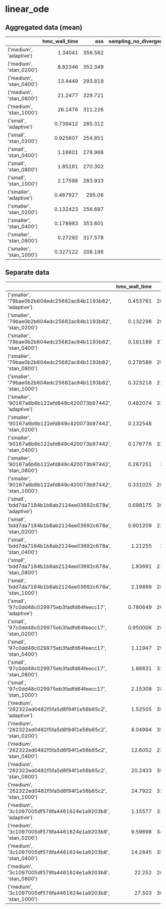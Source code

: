 
# linear_ode

## Aggregated data (mean)

|                          |   hmc_wall_time |     ess |   sampling_no_divergences |   potential_scale_reduction_factor |   relative_efficiency |   pareto_shape_estimate |
|:-------------------------|----------------:|--------:|--------------------------:|-----------------------------------:|----------------------:|------------------------:|
| ('medium', 'adaptive')   |        1.34041  | 356.582 |                         0 |                            1.01033 |              0.889832 |              -0.049166  |
| ('medium', 'stan_0200')  |        8.82346  | 352.349 |                         0 |                            1.0132  |              1        |            -inf         |
| ('medium', 'stan_0400')  |       13.4449   | 293.819 |                         0 |                            1.02037 |              1        |            -inf         |
| ('medium', 'stan_0800')  |       21.2477   | 329.721 |                         0 |                            1.00729 |              1        |            -inf         |
| ('medium', 'stan_1000')  |       26.1476   | 311.226 |                         0 |                            1.01482 |              1        |            -inf         |
| ('small', 'adaptive')    |        0.739412 | 285.312 |                         0 |                            1.0239  |              0.554251 |              -0.0931229 |
| ('small', 'stan_0200')   |        0.925607 | 254.851 |                         0 |                            1.02102 |              1        |            -inf         |
| ('small', 'stan_0400')   |        1.16601  | 278.968 |                         0 |                            1.01135 |              1        |            -inf         |
| ('small', 'stan_0800')   |        1.85161  | 270.302 |                         0 |                            1.02063 |              1        |            -inf         |
| ('small', 'stan_1000')   |        2.17598  | 283.933 |                         0 |                            1.01333 |              1        |            -inf         |
| ('smaller', 'adaptive')  |        0.467927 | 295.06  |                         0 |                            1.01948 |              0.770064 |              -0.384205  |
| ('smaller', 'stan_0200') |        0.132423 | 256.687 |                         0 |                            1.02069 |              1        |            -inf         |
| ('smaller', 'stan_0400') |        0.178983 | 353.601 |                         0 |                            1.00295 |              1        |            -inf         |
| ('smaller', 'stan_0800') |        0.27292  | 317.578 |                         0 |                            1.0094  |              1        |            -inf         |
| ('smaller', 'stan_1000') |        0.327122 | 208.196 |                         0 |                            1.0315  |              1        |            -inf         |

## Separate data

|                                                              |   hmc_wall_time |     ess |   sampling_no_divergences |   potential_scale_reduction_factor |   relative_efficiency |   pareto_shape_estimate |
|:-------------------------------------------------------------|----------------:|--------:|--------------------------:|-----------------------------------:|----------------------:|------------------------:|
| ('smaller', '79bae0b2b604edc25682ac84b1193b82', 'adaptive')  |        0.453781 | 263.512 |                         0 |                           1.01784  |              0.903215 |             -0.769906   |
| ('smaller', '79bae0b2b604edc25682ac84b1193b82', 'stan_0200') |        0.132298 | 260.774 |                         0 |                           1.01934  |              1        |           -inf          |
| ('smaller', '79bae0b2b604edc25682ac84b1193b82', 'stan_0400') |        0.181189 | 376.694 |                         0 |                           0.993527 |              1        |           -inf          |
| ('smaller', '79bae0b2b604edc25682ac84b1193b82', 'stan_0800') |        0.278589 | 295.876 |                         0 |                           1.01148  |              1        |           -inf          |
| ('smaller', '79bae0b2b604edc25682ac84b1193b82', 'stan_1000') |        0.323218 | 214.378 |                         0 |                           1.03187  |              1        |           -inf          |
| ('smaller', '90167a6b6b122efd849c420073b97442', 'adaptive')  |        0.482074 | 326.608 |                         0 |                           1.02112  |              0.636913 |              0.00149683 |
| ('smaller', '90167a6b6b122efd849c420073b97442', 'stan_0200') |        0.132548 | 252.6   |                         0 |                           1.02204  |              1        |           -inf          |
| ('smaller', '90167a6b6b122efd849c420073b97442', 'stan_0400') |        0.176776 | 330.509 |                         0 |                           1.01237  |              1        |           -inf          |
| ('smaller', '90167a6b6b122efd849c420073b97442', 'stan_0800') |        0.267251 | 339.28  |                         0 |                           1.00731  |              1        |           -inf          |
| ('smaller', '90167a6b6b122efd849c420073b97442', 'stan_1000') |        0.331025 | 202.013 |                         0 |                           1.03113  |              1        |           -inf          |
| ('small', 'bdd7da7184b1b8ab2124ee03692c678a', 'adaptive')    |        0.698175 | 305.253 |                         0 |                           1.02447  |              0.261486 |             -0.309859   |
| ('small', 'bdd7da7184b1b8ab2124ee03692c678a', 'stan_0200')   |        0.901209 | 225.414 |                         0 |                           1.0222   |              1        |           -inf          |
| ('small', 'bdd7da7184b1b8ab2124ee03692c678a', 'stan_0400')   |        1.21255  | 261.59  |                         0 |                           1.01573  |              1        |           -inf          |
| ('small', 'bdd7da7184b1b8ab2124ee03692c678a', 'stan_0800')   |        1.83691  | 217.749 |                         0 |                           1.03219  |              1        |           -inf          |
| ('small', 'bdd7da7184b1b8ab2124ee03692c678a', 'stan_1000')   |        2.19889  | 283.205 |                         0 |                           1.01078  |              1        |           -inf          |
| ('small', '97c0dd48c029975eb3fadfd64feecc17', 'adaptive')    |        0.780649 | 265.371 |                         0 |                           1.02333  |              0.847016 |              0.123613   |
| ('small', '97c0dd48c029975eb3fadfd64feecc17', 'stan_0200')   |        0.950006 | 284.288 |                         0 |                           1.01984  |              1        |           -inf          |
| ('small', '97c0dd48c029975eb3fadfd64feecc17', 'stan_0400')   |        1.11947  | 296.346 |                         0 |                           1.00697  |              1        |           -inf          |
| ('small', '97c0dd48c029975eb3fadfd64feecc17', 'stan_0800')   |        1.86631  | 322.855 |                         0 |                           1.00907  |              1        |           -inf          |
| ('small', '97c0dd48c029975eb3fadfd64feecc17', 'stan_1000')   |        2.15308  | 284.662 |                         0 |                           1.01588  |              1        |           -inf          |
| ('medium', '262322ed0482f5fa5d8f94f1e56b65c2', 'adaptive')   |        1.52505  | 399.036 |                         0 |                           1.00192  |              0.858389 |              0.0296101  |
| ('medium', '262322ed0482f5fa5d8f94f1e56b65c2', 'stan_0200')  |        8.04994  | 354.747 |                         0 |                           1.01365  |              1        |           -inf          |
| ('medium', '262322ed0482f5fa5d8f94f1e56b65c2', 'stan_0400')  |       12.6052   | 236.158 |                         0 |                           1.03041  |              1        |           -inf          |
| ('medium', '262322ed0482f5fa5d8f94f1e56b65c2', 'stan_0800')  |       20.2433   | 392.791 |                         0 |                           1.00413  |              1        |           -inf          |
| ('medium', '262322ed0482f5fa5d8f94f1e56b65c2', 'stan_1000')  |       24.7922   | 320.207 |                         0 |                           1.01439  |              1        |           -inf          |
| ('medium', '3c1097005df578fa4461624e1a9203b8', 'adaptive')   |        1.15577  | 314.129 |                         0 |                           1.01873  |              0.921276 |             -0.127942   |
| ('medium', '3c1097005df578fa4461624e1a9203b8', 'stan_0200')  |        9.59698  | 349.952 |                         0 |                           1.01275  |              1        |           -inf          |
| ('medium', '3c1097005df578fa4461624e1a9203b8', 'stan_0400')  |       14.2845   | 351.479 |                         0 |                           1.01032  |              1        |           -inf          |
| ('medium', '3c1097005df578fa4461624e1a9203b8', 'stan_0800')  |       22.252    | 266.652 |                         0 |                           1.01045  |              1        |           -inf          |
| ('medium', '3c1097005df578fa4461624e1a9203b8', 'stan_1000')  |       27.503    | 302.246 |                         0 |                           1.01524  |              1        |           -inf          |
